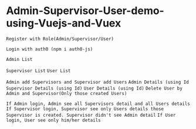 # Admin-Supervisor-User-demo-using-Vuejs-and-Vuex

```
Register with Role(Admin/Supervisor/User)
```
```
Login with auth0 (npm i auth0-js)
```
```
Admin List
```
`Supervisor List`
`User List`

`Admin add Supervisors and Supervisor add Users`
`Admin Details (using Id`
`Supervisor Details (using Id)`
`User Details (using Id)`
`Delete User by Admin and Supervisor(Only those created Users)`

`If Admin login, Admin see all Supervisors detail and all Users details`
`If Supervisor login, Supervisor see only Users details those Supervisor is created. Supervisor didn't see Admin detail`
`If User login, User see only him/her details`
